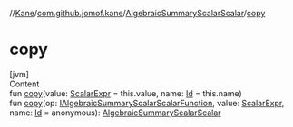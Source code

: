 //[Kane](../../index.md)/[com.github.jomof.kane](../index.md)/[AlgebraicSummaryScalarScalar](index.md)/[copy](copy.md)



# copy  
[jvm]  
Content  
fun [copy](copy.md)(value: [ScalarExpr](../-scalar-expr/index.md) = this.value, name: [Id](../../com.github.jomof.kane.impl/index.md#%5Bcom.github.jomof.kane.impl%2FId%2F%2F%2FPointingToDeclaration%2F%5D%2FClasslikes%2F-1776797766) = this.name)  
fun [copy](copy.md)(op: [IAlgebraicSummaryScalarScalarFunction](../-i-algebraic-summary-scalar-scalar-function/index.md), value: [ScalarExpr](../-scalar-expr/index.md), name: [Id](../../com.github.jomof.kane.impl/index.md#%5Bcom.github.jomof.kane.impl%2FId%2F%2F%2FPointingToDeclaration%2F%5D%2FClasslikes%2F-1776797766) = anonymous): [AlgebraicSummaryScalarScalar](index.md)  



